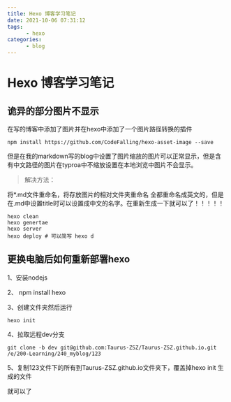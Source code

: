 ```yaml
---
title: Hexo 博客学习笔记
date: 2021-10-06 07:31:12
tags:
      - hexo
categories:
      - blog
---
```


# Hexo 博客学习笔记



## 诡异的部分图片不显示

在写的博客中添加了图片并在hexo中添加了一个图片路径转换的插件

```shell
npm install https://github.com/CodeFalling/hexo-asset-image --save
```

但是在我的markdown写的blog中设置了图片缩放的图片可以正常显示，但是含有中文路径的图片在typroa中不缩放设置在本地浏览中图片不会显示。

> 解决方法：

将*.md文件重命名，将存放图片的相对文件夹重命名 全都重命名成英文的，但是在.md中设置title时可以设置成中文的名字。在重新生成一下就可以了！！！！！

```shell
hexo clean
hexo genertae
hexo server
hexo deploy # 可以简写 hexo d
```



## 更换电脑后如何重新部署hexo



1、安装nodejs

2、 npm install hexo

3、创建文件夹然后运行

```shell
hexo init

```

4、拉取远程dev分支

```shell
git clone -b dev git@github.com:Taurus-ZSZ/Taurus-ZSZ.github.io.git /e/200-Learning/240_myblog/123
```

 5、复制123文件下的所有到Taurus-ZSZ.github.io文件夹下，覆盖掉hexo init 生成的文件

就可以了

